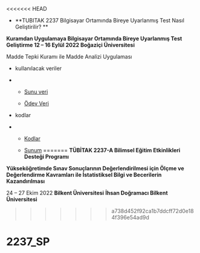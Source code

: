
<<<<<<< HEAD
- **TUBITAK 2237 Bilgisayar Ortamında Bireye Uyarlanmış Test Nasıl Geliştirilir? **

**Kuramdan Uygulamaya Bilgisayar Ortamında Bireye Uyarlanmış Test Geliştirme
12 – 16 Eylül 2022
Boğaziçi Üniversitesi**

Madde Tepki Kuramı ile Madde Analizi Uygulaması

- kullanılacak veriler
- 
  - [Sunu veri](https://raw.githubusercontent.com/atalay-k/mirt_k/main/dichotomous.csv)
  
  - [Ödev Veri](https://raw.githubusercontent.com/atalay-k/mirt_k/main/dat1.csv) 

- kodlar
- 
  - [Kodlar](https://raw.githubusercontent.com/atalay-k/mirt_k/main/kodlar.R) 
  
  - [Sunum](https://atalay-k.github.io/mirt_k/#1) 
=======
 **TÜBİTAK 2237-A Bilimsel Eğitim Etkinlikleri Desteği Programı**

**Yükseköğretimde Sınav Sonuçlarının Değerlendirilmesi için Ölçme ve Değerlendirme Kavramları ile İstatistiksel Bilgi ve Becerilerin Kazandırılması**

24 – 27 Ekim 2022
**Bilkent Üniversitesi**
**İhsan Doğramacı Bilkent Üniversitesi**


>>>>>>> a738d452f92ca1b7ddcff72d0e184f396e54ad9d
# 2237_SP
